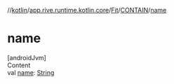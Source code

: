 //[kotlin](../../../../index.md)/[app.rive.runtime.kotlin.core](../../index.md)/[Fit](../index.md)/[CONTAIN](index.md)/[name](name.md)



# name  
[androidJvm]  
Content  
val [name](name.md): [String](https://kotlinlang.org/api/latest/jvm/stdlib/kotlin/-string/index.html)  



